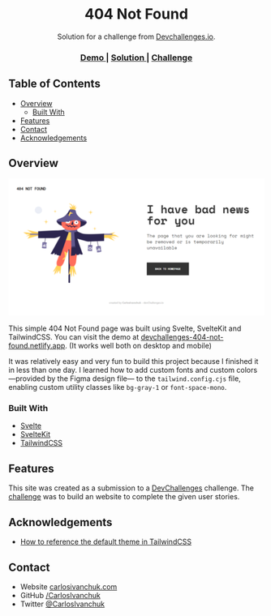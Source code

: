 <!-- Please update value in the {}  -->

<h1 align="center">404 Not Found</h1>

<div align="center">
   Solution for a challenge from  <a href="http://devchallenges.io" target="_blank">Devchallenges.io</a>.
</div>

<div align="center">
  <h3>
    <a href="https://devchallenges-404-not-found.netlify.app/">
      Demo
    </a>
    <span> | </span>
    <a href="https://github.com/CarlosIvanchuk/devchallenges-404-not-found">
      Solution
    </a>
    <span> | </span>
    <a href="https://devchallenges.io/challenges/wBunSb7FPrIepJZAg0sY">
      Challenge
    </a>
  </h3>
</div>

<!-- TABLE OF CONTENTS -->

## Table of Contents

- [Overview](#overview)
  - [Built With](#built-with)
- [Features](#features)
- [Contact](#contact)
- [Acknowledgements](#acknowledgements)

<!-- OVERVIEW -->

## Overview

![screenshot](screenshot.png)

This simple 404 Not Found page was built using Svelte, SvelteKit and TailwindCSS. You can visit the demo at [devchallenges-404-not-found.netlify.app](https://devchallenges-404-not-found.netlify.app/). (It works well both on desktop and mobile)

It was relatively easy and very fun to build this project because I finished it in less than one day. I learned how to add custom fonts and custom colors —provided by the Figma design file— to the `tailwind.config.cjs` file, enabling custom utility classes like `bg-gray-1` or `font-space-mono`.

### Built With

<!-- This section should list any major frameworks that you built your project using. Here are a few examples.-->

- [Svelte](https://svelte.dev/)
- [SvelteKit](https://kit.svelte.dev/)
- [TailwindCSS](https://tailwindcss.com/)

## Features

<!-- List the features of your application or follow the template. Don't share the figma file here :) -->

This site was created as a submission to a [DevChallenges](https://devchallenges.io/challenges) challenge. The [challenge](https://devchallenges.io/challenges/wBunSb7FPrIepJZAg0sY) was to build an website to complete the given user stories.


## Acknowledgements

<!-- This section should list any articles or add-ons/plugins that helps you to complete the project. This is optional but it will help you in the future. For exampale -->

- [How to reference the default theme in TailwindCSS](https://tailwindcss.com/docs/theme#referencing-the-default-theme)

## Contact

- Website [carlosivanchuk.com](https://carlosivanchuk.com)
- GitHub [/CarlosIvanchuk](https://github.com/CarlosIvanchuk)
- Twitter [@CarlosIvanchuk](https://twitter.com/CarlosIvanchuk)
